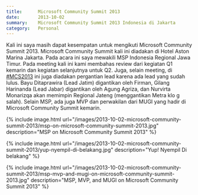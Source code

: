 ```yaml
---
title:      Microsoft Community Summit 2013
date:       2013-10-02
summary:    Microsoft Community Summit 2013 Indonesia di Jakarta
category:   Personal
---
```


Kali ini saya masih dapat kesempatan untuk mengikuti Microsoft Community Summit 2013. Microsoft Community Summit kali ini diadakan di Hotel Aston Marina Jakarta. Pada acara ini saya mewakili MSP Indonesia Regional Jawa Timur. Pada meeting kali ini kami membahas review dari kegiatan Q1 kemarin dan kegiatan selanjutnya untuk Q2. Juga, selain meeting, di [#MCS2013](http://twitter.com/search?q=%23MCS2013) ini juga diadakan pergantian lead karena ada lead yang sudah lulus. Bayu Ditaprawira (Lead Jatim) digantikan oleh Firman, Gilang Harinanda (Lead Jabar) digantikan oleh Agung Agriza, dan Nurvirta Monarizqa akan memimpin Regional Jateng (menggantikan Metra klo g salah). Selain MSP, ada juga MVP dan perwakilan dari MUGI yang hadir di Microsoft Community Summit kemarin.

{% include image.html url="/images/2013-10-02-microsoft-community-summit-2013/msp-on-microsoft-community-summit-2013.jpg" description="MSP on Microsoft Community Summit 2013" %}

{% include image.html url="/images/2013-10-02-microsoft-community-summit-2013/yup-nyempil-di-belakang.jpg" description="Yup! Nyempil Di belakang" %}

{% include image.html url="/images/2013-10-02-microsoft-community-summit-2013/msp-mvp-and-mugi-on-microsoft-community-summit-2013.jpg" description="MSP, MVP, and MUGI on Microsoft Community Summit 2013" %}
